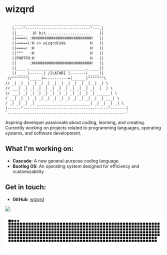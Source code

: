 # wizqrd

        _______________________________________
       |,---"-----------------------------"---,|
       ||___    16 bit....................    ||
       ||====\ :HHHHHHHHHHHHHHHHHHHHHHHHHHH   ||
       ||=====):H c> wizqrdCode           H   ||
       ||====/ :H                         H   ||
       ||"""   :H                         H   ||
       ||PORTFO:H                         H   ||
       ||      :HHHHHHHHHHHHHHHHHHHHHHHHHHH   ||
       ||_____,_________________________,_____||
       |)_____)-----.| /I\ATARI |.------(_____(|
     //"""""""|_____|=----------=|______|"""""""\
    // _| _| _| _| _| _| _| _| _| _| _| _| _| _| \
    // ___| _| _| _| _| _| _| _| _| _| _| _|  |  | \
    |/ ___| _| _| _| _| _| _| _| _| _| _| _| ______| \
    / __| _| _| _| _| _| _| _| _| _| _| _| _| _| ___| \
    / _| _| _| _| ________________________| _| _| _| _| \
    |------"--------------------------------------"-------|
    `-----------------------------------------------------'



Aspiring developer passionate about coding, learning, and creating. Currently working on projects related to programming languages, operating systems, and software development.

## What I'm working on:
- **Cascade**: A new general-purpose coding language.
- **Bootleg OS**: An operating system designed for efficiency and customizability.

## Get in touch:
- **GitHub**: [wizqrd](https://github.com/wizqrd)



![](https://leetcard.jacoblin.cool/wizqrd?ext=heatmap)

<img alt="snake eating my contributions" src="https://raw.githubusercontent.com/splonkz/splonkz/output/github-contribution-grid-snake.svg" />



